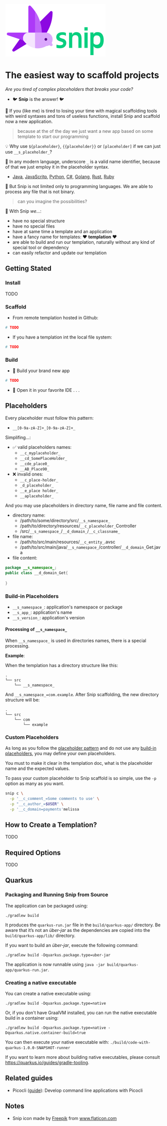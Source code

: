 ![Snip](./artwork/snip-horizontal-s.png)

# The easiest way to scaffold projects

_Are you tired of complex placeholders that breaks your code?_

- 🐦 __Snip__ is the answer! 🐦

🤲 If you (like me) is tired to losing your time with magical scaffolding
tools with weird syntaxes and tons of useless functions, install
Snip and scaffold now a new application.

> because at the of the day we just want a new app based on some template to
start our programming

💡 Why use `${placeholder}`, `{{placeholder}}` or `[placeholder]`
if we can just use `__s_placeholder_`? 

🦊 In any modern language, underscore `_` is a valid name identifier,
because of that we just employ it in the placeholder syntax.

- [Java](https://docs.oracle.com/javase/tutorial/java/nutsandbolts/variables.html#naming),
  [JavaScritp](https://developer.mozilla.org/en-US/docs/Web/JavaScript/Guide/Grammar_and_types#variables),
  [Python](https://www.w3schools.com/python/gloss_python_variable_names.asp),
  [C#](https://docs.microsoft.com/en-us/dotnet/csharp/programming-guide/inside-a-program/identifier-names),
  [Golang](https://golang.org/ref/spec#Identifiers),
  [Rust](https://doc.rust-lang.org/reference/identifiers.html),
  [Ruby](https://ruby-doc.org/docs/ruby-doc-bundle/Manual/man-1.4/syntax.html#ident)

🧠 But Snip is not limited only to programming languages. We are able to
process any file that is not binary.

> can you imagine the possibilities?

👟 With Snip _we..._:

- have no special structure
- have no special files
- have at same time a template and an application
- have a fancy name for templates: ❤️ __templation__ ❤️
- are able to build and run our templation, naturally without any
  kind of special tool or dependency
- can easily refactor and update our templation

## Getting Stated

### Install

TODO

### Scaffold

- From remote templation hosted in Github:
```bash
# TODO
```

- If you have a templation int the local file system:
```bash
# TODO
```

### Build

- 🎈 Build your brand new app
```bash
# TODO
```

- 🧰 Open it in your favorite IDE . . .

## Placeholders

Every placeholder must follow this pattern:
- `__[0-9a-zA-Z]+_[0-9a-zA-Z]+_`

Simplifing...:
- ✅ valid placeholders names:
  - `__c_myplaceholder_`
  - `__cd_SomePlaceHolder_`
  - `__cde_place0_`
  - `__AB_Place90_`
- ❌ invalid ones:
  - `__c_place-holder_`
  - `_d_placeholder_`
  - `__e_place holder_`
  - `__aplaceholder_`

And you may use placeholders in directory name, file name and file content.

- directory name:
  - /path/to/some/directory/src/`__s_namespace_`
  - /path/to/directory/resources/`__c_placeholder_`Controller
  - /src/`__s_namespace_`/`__d_domain_`/`__c_classname_`
- file name:
  - /path/to/src/main/resources/`__c_entity_`.avsc
  - /path/to/src/main/java/`__s_namespace_`/controller/`__d_domain_`Get.java
- file content:
```java
package __s_namespace_;
public class __d_domain_Get{

}
```

### Build-in Placeholders

- `__s_namespace_`: application's namespace or package
- `__s_app_`: application's name
- `__s_version_`: application's version

#### Processing of `__s_namespace_`

When `__s_namespace_` is used in directories names, there is a special
processing.

__Example__:

When the templation has a directory structure like this:

```
.
└── src
    └── __s_namespace_
```

And `__s_namespace_=com.example`. After Snip scaffolding, the
new directory structure will be:

```
.
└── src
    └── com
        └── example
```

### Custom Placeholders

As long as you follow the [placeholder pattern](#placeholders) and do not use
any [build-in placeholders](#build-in-placeholders), you may define your own
placeholders.

You must to make it clear in the templation doc, what is the placeholder name
and the expected values.

To pass your custom placeholder to Snip scaffold is so simple, use the `-p`
option as many as you want.

```bash
snip c \
  -p '__c_comment_=Some comments to use' \
  -p "__c_author_=$USER" \
  -p '__c_domain=payments'melissa
```

## How to Create a Templation?

TODO

## Required Options

TODO

## Quarkus

### Packaging and Running Snip from Source

The application can be packaged using:
```shell script
./gradlew build
```
It produces the `quarkus-run.jar` file in the `build/quarkus-app/` directory.
Be aware that it’s not an _über-jar_ as the dependencies are copied into the `build/quarkus-app/lib/` directory.

If you want to build an _über-jar_, execute the following command:
```shell script
./gradlew build -Dquarkus.package.type=uber-jar
```

The application is now runnable using `java -jar build/quarkus-app/quarkus-run.jar`.

### Creating a native executable

You can create a native executable using: 
```shell script
./gradlew build -Dquarkus.package.type=native
```

Or, if you don't have GraalVM installed, you can run the native executable build in a container using: 
```shell script
./gradlew build -Dquarkus.package.type=native -Dquarkus.native.container-build=true
```

You can then execute your native executable with: `./build/code-with-quarkus-1.0.0-SNAPSHOT-runner`

If you want to learn more about building native executables, please consult https://quarkus.io/guides/gradle-tooling.

## Related guides

- Picocli ([guide](https://quarkus.io/guides/picocli)): Develop command line applications with Picocli
 
## Notes

- <div>Snip icon made by <a href="https://www.freepik.com" title="Freepik">Freepik</a> from <a href="https://www.flaticon.com/" title="Flaticon">www.flaticon.com</a></div>